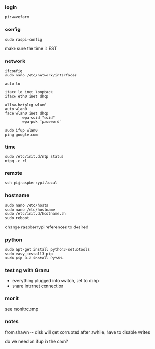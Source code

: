 
### login
    pi:wavefarm

### config
    sudo raspi-config
make sure the time is EST

### network
    ifconfig
    sudo nano /etc/network/interfaces

    auto lo
     
    iface lo inet loopback
    iface eth0 inet dhcp
     
    allow-hotplug wlan0
    auto wlan0
    face wlan0 inet dhcp
            wpa-ssid "ssid"
            wpa-psk "password"

    sudo ifup wlan0
    ping google.com

### time
    sudo /etc/init.d/ntp status
    ntpq -c rl

### remote
    ssh pi@raspberrypi.local

### hostname
    sudo nano /etc/hosts
    sudo nano /etc/hostname
    sudo /etc/init.d/hostname.sh
    sudo reboot
change raspberrypi references to desired

### python
    sudo apt-get install python3-setuptools
    sudo easy_install3 pip
    sudo pip-3.2 install PyYAML


### testing with Granu
- everything plugged into switch, set to dchp
- share internet connection

### monit
see monitrc.smp

### notes

from shawn -- disk will get corrupted after awhile, have to disable writes

do we need an ifup in the cron?